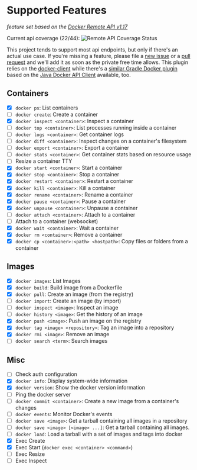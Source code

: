 # Supported Features

*feature set based on the [Docker Remote API v1.17](https://docs.docker.com/reference/api/docker_remote_api_v1.17/)*

Current api coverage (22/44): ![Remote API Coverage Status](http://progressed.io/bar/50)

This project tends to support most api endpoints, but only if there's an actual use case. If you're missing a feature, please file
a [new issue](https://github.com/gesellix/gradle-docker-plugin/issues) or a [pull request](https://github.com/gesellix/gradle-docker-plugin/pulls) 
and we'll add it as soon as the private free time allows. This plugin relies on the [docker-client](https://github.com/gesellix/docker-client) while
there's a [similar Gradle Docker plugin](https://github.com/bmuschko/gradle-docker-plugin) based
on the [Java Docker API Client](https://github.com/docker-java/docker-java) available, too.

## Containers

* [x] `docker ps`: List containers
* [ ] `docker create`: Create a container
* [x] `docker inspect <container>`: Inspect a container
* [ ] `docker top <container>`: List processes running inside a container
* [ ] `docker logs <container>`: Get container logs
* [ ] `docker diff <container>`: Inspect changes on a container's filesystem
* [ ] `docker export <container>`: Export a container
* [ ] `docker stats <container>`: Get container stats based on resource usage
* [ ] Resize a container TTY
* [x] `docker start <container>`: Start a container
* [x] `docker stop <container>`: Stop a container
* [x] `docker restart <container>`: Restart a container
* [x] `docker kill <container>`: Kill a container
* [x] `docker rename <container>`: Rename a container
* [x] `docker pause <container>`: Pause a container
* [x] `docker unpause <container>`: Unpause a container
* [ ] `docker attach <container>`: Attach to a container
* [ ] Attach to a container (websocket)
* [x] `docker wait <container>`: Wait a container
* [x] `docker rm <container>`: Remove a container
* [x] `docker cp <container>:<path> <hostpath>`: Copy files or folders from a container

## Images

* [x] `docker images`: List Images
* [x] `docker build`: Build image from a Dockerfile
* [x] `docker pull`: Create an image (from the registry)
* [ ] `docker import`: Create an image (by import)
* [ ] `docker inspect <image>`: Inspect an image
* [ ] `docker history <image>`: Get the history of an image
* [x] `docker push <image>`: Push an image on the registry
* [x] `docker tag <image> <repository>`: Tag an image into a repository
* [x] `docker rmi <image>`: Remove an image
* [ ] `docker search <term>`: Search images

## Misc

* [ ] Check auth configuration
* [x] `docker info`: Display system-wide information
* [x] `docker version`: Show the docker version information
* [ ] Ping the docker server
* [ ] `docker commit <container>`: Create a new image from a container's changes
* [ ] `docker events`: Monitor Docker's events
* [ ] `docker save <image>`: Get a tarball containing all images in a repository
* [ ] `docker save <image> [<image> ...]`: Get a tarball containing all images.
* [ ] `docker load`: Load a tarball with a set of images and tags into docker
* [x] Exec Create
* [x] Exec Start (`docker exec <container> <command>`)
* [ ] Exec Resize
* [ ] Exec Inspect
